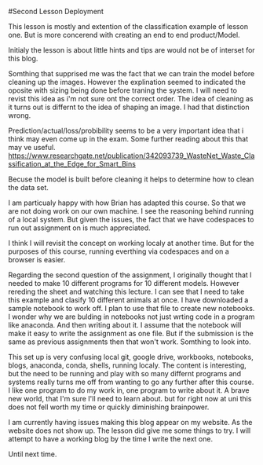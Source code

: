 #Second Lesson Deployment

This lesson is mostly and extention of the classification example of lesson one. But is more concerend with creating an end to end product/Model.

Initialy the lesson is about little hints and tips are would not be of interset for this blog.

Somthing that supprised me was the fact that we can train the model before cleaning up the images. However the explination seemed to indicated the oposite with sizing being done before traning the system. I will need to revist this idea as i'm not sure ont the correct order. The idea of cleaning as it turns out is differnt to the idea of shaping an image. I had that distinction wrong.

Prediction/actual/loss/probibility seems to be a very important idea that i think may even come up in the exam. Some further reading about this that may ve useful. https://www.researchgate.net/publication/342093739_WasteNet_Waste_Classification_at_the_Edge_for_Smart_Bins

Becuse the model is built before cleaning it helps to determine how to clean the data set.

I am particualy happy with how Brian has adapted this course. So that we are not doing work on our own machine. I see the reasoning behind running of a local system. But given the issues, the fact that we have codespaces to run out assignment on is much appreciated.

I think I will revisit the concept on working localy at another time. But for the purposes of this course, running everthing via codespaces and on a browser is easier.

Regarding the second question of the assignment, I originally thought that I needed to make 10 different programs for 10 different models. However rereding the sheet and watching this lecture. I can see that I need to take this example and clasify 10 different animals at once. I have downloaded a sample notebook to work off. I plan to use that file to create new notebooks. I wonder why we are bulding in notebooks not just wrting code in a program like anaconda. And then writing about it. I assume that the notebook will make it easy to write the assignment as one file. But if the submission is the same as previous assignments then that won't work. Somthing to look into.

This set up is very confusing local git, google drive, workbooks, notebooks, blogs, anaconda, conda, shells, running localy. The content is interesting, but the need to be running and play with so many differnt programs and systems really turns me off from wanting to go any further after this course. I like one program to do my work in, one program to write about it. A brave new world, that I'm sure I'll need to learn about. but for right now at uni this does not fell worth my time or quickly diminishing brainpower.

I am currently having issues making this blog appear on my website. As the website does not show up. The lesson did give me some things to try. I will attempt to have a working blog by the time I write the next one.

Until next time. 

